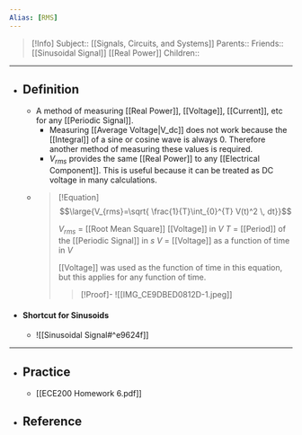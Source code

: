 ```yaml
---
Alias: [RMS]
---
```

> [!Info]
> Subject:: [[Signals, Circuits, and Systems]]
> Parents:: 
> Friends:: [[Sinusoidal Signal]] [[Real Power]]
> Children:: 
---
- ## Definition
	- A method of measuring [[Real Power]], [[Voltage]], [[Current]], etc for any [[Periodic Signal]].
		- Measuring [[Average Voltage|V_dc]] does not work because the [[Integral]] of a sine or cosine wave is always 0. Therefore another method of measuring these values is required.
		- $V_{rms}$ provides the same [[Real Power]] to any [[Electrical Component]]. This is useful because it can be treated as DC voltage in many calculations.
	- > [!Equation]
	  > $$\large{V_{rms}=\sqrt{  \frac{1}{T}\int_{0}^{T} V(t)^2 \, dt}}$$
	  > 
	  > $V_{rms}$ = [[Root Mean Square]] [[Voltage]] in $V$
	  > $T$ = [[Period]] of the [[Periodic Signal]] in $s$
	  > $V$ = [[Voltage]] as a function of time in $V$
	  > 
	  > [[Voltage]] was used as the function of time in this equation, but this applies for any function of time.
	  > 
	  > > [!Proof]-
	  > > ![[IMG_CE9DBED0812D-1.jpeg]]
- #### Shortcut for Sinusoids
	- ![[Sinusoidal Signal#^e9624f]]
---
- ## Practice
	- [[ECE200 Homework 6.pdf]]
- ## Reference